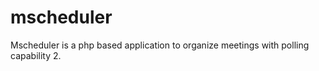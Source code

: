 # mscheduler
Mscheduler is a php based application to organize meetings 
with polling capability 2.
